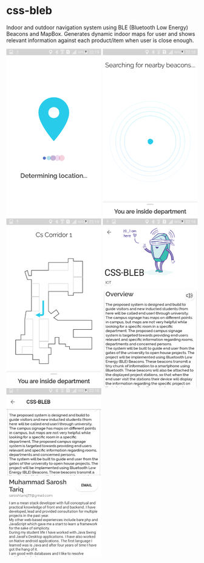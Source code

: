 # css-bleb

Indoor and outdoor navigation system using BLE (Bluetooth Low Energy) Beacons and
MapBox. Generates dynamic indoor maps for user and shows relevant information against each
product/item when user is close enough.

![mobile1](mobile1.png) ![mobile2](mobile2.png) ![mobile3](mobile3.png) ![mobile4](mobile4.png) ![mobile5](mobile5.png)

